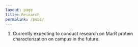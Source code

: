 ```yaml
---
layout: page
title: Research
permalink: /pubs/
---
```


1. Currently expecting to conduct research on MarR protein characterization on campus in the future.
